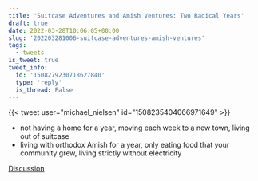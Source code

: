 ```yaml
---
title: 'Suitcase Adventures and Amish Ventures: Two Radical Years'
draft: true
date: 2022-03-28T10:06:05+00:00
slug: '202203281006-suitcase-adventures-amish-ventures'
tags:
  - tweets
is_tweet: true
tweet_info:
  id: '1508279230718627840'
  type: 'reply'
  is_thread: False
---
```




{{< tweet user="michael_nielsen" id="1508235404066971649" >}}

- not having a home for a year, moving each week to a new town, living out of suitcase
- living with orthodox Amish for a year, only eating food that your community grew, living strictly without electricity

[Discussion](https://x.com/sytelus/status/1508279230718627840)
